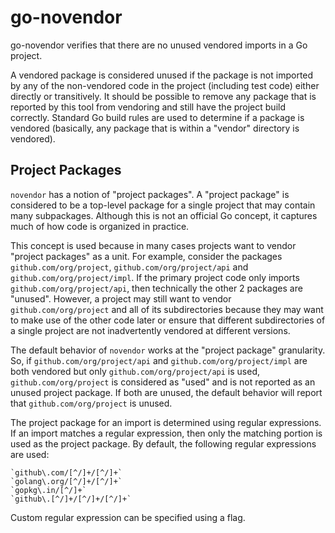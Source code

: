 go-novendor
===========
go-novendor verifies that there are no unused vendored imports in a Go project.

A vendored package is considered unused if the package is not imported by any of the non-vendored code in the project (including test code) either directly or transitively. It should be possible to remove any package that is reported by this tool from vendoring and still have the project build correctly. Standard Go build rules are used to determine if a package is vendored (basically, any package that is within a "vendor" directory is vendored).

Project Packages
----------------
`novendor` has a notion of "project packages". A "project package" is considered to be a top-level package for a single project that may contain many subpackages. Although this is not an official Go concept, it captures much of how code is organized in practice.

This concept is used because in many cases projects want to vendor "project packages" as a unit. For example, consider the packages `github.com/org/project`, `github.com/org/project/api` and `github.com/org/project/impl`. If the primary project code only imports `github.com/org/project/api`, then technically the other 2 packages are "unused". However, a project may still want to vendor `github.com/org/project` and all of its subdirectories because they may want to make use of the other code later or ensure that different subdirectories of a single project are not inadvertently vendored at different versions.

The default behavior of `novendor` works at the "project package" granularity. So, if `github.com/org/project/api` and `github.com/org/project/impl` are both vendored but only `github.com/org/project/api` is used, `github.com/org/project` is considered as "used" and is not reported as an unused project package. If both are unused, the default behavior will report that `github.com/org/project` is unused.

The project package for an import is determined using regular expressions. If an import matches a regular expression, then only the matching portion is used as the project package. By default, the following regular expressions are used:

```
`github\.com/[^/]+/[^/]+`
`golang\.org/[^/]+/[^/]+`
`gopkg\.in/[^/]+`
`github\.[^/]+/[^/]+/[^/]+`
```

Custom regular expression can be specified using a flag.
